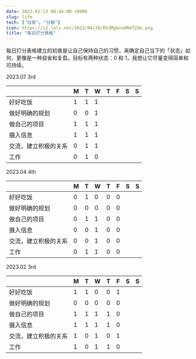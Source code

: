```yaml
---
date: 2023-02-13 00:44:00 +0000
slug: life
tech: ["日常", "分数"]
icon: https://s2.loli.net/2023/04/20/DV3Mgbno8RmTZde.png
title: "每日打分表格"
---
```


每日打分表格建立的初衷是让自己保持自己的习惯，来确定自己当下的「状态」如何，更像是一种自省和复盘。目标有两种状态：0 和 1，我想让它尽量变得简单和可持续。

2023.07 3rd

|                      | M    | T    | W    | T    | F    | S    | S    |
| -------------------- | ---- | ---- | ---- | ---- | ---- | ---- | ---- |
| 好好吃饭             | 1    | 1    | 1    |      |      |      |      |
| 做好明确的规划       | 0    | 0    | 1    |      |      |      |      |
| 做自己的项目         | 1    | 1    | 1    |      |      |      |      |
| 摄入信息             | 1    | 1    | 1    |      |      |      |      |
| 交流，建立积极的关系 | 0    | 1    | 1    |      |      |      |      |
| 工作                 | 0    | 1    | 0    |      |      |      |      |

2023.04 4th

|                      | M    | T    | W    | T    | F    | S    | S    |
| -------------------- | ---- | ---- | ---- | ---- | ---- | ---- | ---- |
| 好好吃饭             | 0    | 1    | 0    | 0    | 0    |      |      |
| 做好明确的规划       | 0    | 0    | 0    | 0    | 0    |      |      |
| 做自己的项目         | 0    | 1    | 1    | 0    | 0    |      |      |
| 摄入信息             | 0    | 0    | 1    | 0    | 0    |      |      |
| 交流，建立积极的关系 | 0    | 0    | 1    | 0    | 0    |      |      |
| 工作                 | 0    | 1    | 1    | 0    | 0    |      |      |

2023.02 3rd

|                      | M    | T    | W    | T    | F    | S    | S    |
| -------------------- | ---- | ---- | ---- | ---- | ---- | ---- | ---- |
| 好好吃饭             | 1    | 1    | 0    | 0    | 1    |      |      |
| 做好明确的规划       | 0    | 0    | 0    | 0    | 0    |      |      |
| 做自己的项目         | 1    | 1    | 1    | 1    | 0    |      |      |
| 摄入信息             | 1    | 1    | 1    | 1    | 0    |      |      |
| 交流，建立积极的关系 | 1    | 0    | 1    | 0    | 1    |      |      |
| 工作                 | 1    | 0    | 1    | 1    | 0    |      |      |

